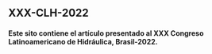 ## XXX-CLH-2022

#### Este sito contiene el artículo presentado al XXX Congreso Latinoamericano de Hidráulica, Brasil-2022.
